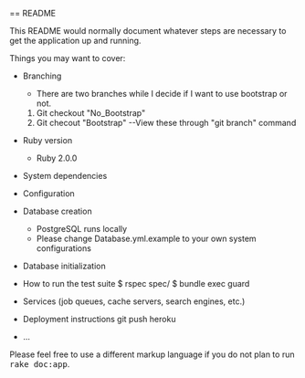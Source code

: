 == README

This README would normally document whatever steps are necessary to get the
application up and running.

Things you may want to cover:

* Branching
  - There are two branches while I decide if I want to use bootstrap or not. 
  1. Git checkout "No_Bootstrap"
  2. Git checout "Bootstrap"
  --View these through "git branch" command


* Ruby version
  - Ruby 2.0.0

* System dependencies

* Configuration

* Database creation
  - PostgreSQL runs locally
  - Please change Database.yml.example to your own system configurations

* Database initialization

* How to run the test suite
  $ rspec spec/
  $ bundle exec guard

* Services (job queues, cache servers, search engines, etc.)

* Deployment instructions
  git push heroku

* ...


Please feel free to use a different markup language if you do not plan to run
<tt>rake doc:app</tt>.
